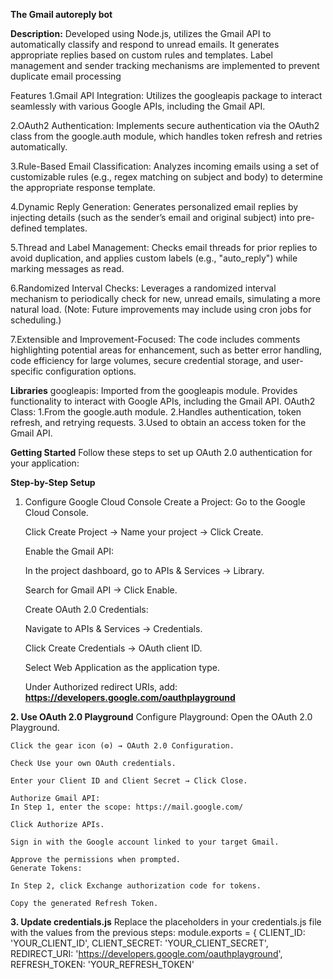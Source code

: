 **The Gmail autoreply bot**

**Description:**
Developed using Node.js, utilizes the Gmail API to automatically classify and respond to unread 
emails. It generates appropriate replies based on custom rules and templates. Label management 
and sender tracking mechanisms are implemented to prevent duplicate email processing

Features
1.Gmail API Integration: Utilizes the googleapis package to interact seamlessly with various Google APIs, including the Gmail API.

2.OAuth2 Authentication: Implements secure authentication via the OAuth2 class from the google.auth module, which handles token refresh and retries automatically.

3.Rule-Based Email Classification: Analyzes incoming emails using a set of customizable rules (e.g., regex matching on subject and body) to determine the appropriate response template.

4.Dynamic Reply Generation: Generates personalized email replies by injecting details (such as the sender’s email and original subject) into pre-defined templates.

5.Thread and Label Management: Checks email threads for prior replies to avoid duplication, and applies custom labels (e.g., "auto_reply") while marking messages as read.

6.Randomized Interval Checks: Leverages a randomized interval mechanism to periodically check for new, unread emails, simulating a more natural load. (Note: Future improvements may include using cron jobs for scheduling.)

7.Extensible and Improvement-Focused: The code includes comments highlighting potential areas for enhancement, such as better error handling, code efficiency for large volumes, secure credential storage, and user-specific configuration options.

**Libraries**
googleapis:
Imported from the googleapis module. Provides functionality to interact with Google APIs, including the Gmail API.
OAuth2 Class:
  1.From the google.auth module.
  2.Handles authentication, token refresh, and retrying requests.
  3.Used to obtain an access token for the Gmail API.

**Getting Started**
Follow these steps to set up OAuth 2.0 authentication for your application:

**Step-by-Step Setup**
1. Configure Google Cloud Console
    Create a Project:
    Go to the Google Cloud Console.

    Click Create Project → Name your project → Click Create.

    Enable the Gmail API:

    In the project dashboard, go to APIs & Services → Library.

    Search for Gmail API → Click Enable.

    Create OAuth 2.0 Credentials:

    Navigate to APIs & Services → Credentials.

    Click Create Credentials → OAuth client ID.

    Select Web Application as the application type.

    Under Authorized redirect URIs, add: **https://developers.google.com/oauthplayground**

**2. Use OAuth 2.0 Playground**
  Configure Playground:
    Open the OAuth 2.0 Playground.
  
    Click the gear icon (⚙️) → OAuth 2.0 Configuration.
  
    Check Use your own OAuth credentials.
    
    Enter your Client ID and Client Secret → Click Close.
    
    Authorize Gmail API:
    In Step 1, enter the scope: https://mail.google.com/
    
    Click Authorize APIs.
    
    Sign in with the Google account linked to your target Gmail.
    
    Approve the permissions when prompted.
    Generate Tokens:
    
    In Step 2, click Exchange authorization code for tokens.
    
    Copy the generated Refresh Token.

**3. Update credentials.js**
Replace the placeholders in your credentials.js file with the values from the previous steps:
module.exports = {
  CLIENT_ID: 'YOUR_CLIENT_ID',
  CLIENT_SECRET: 'YOUR_CLIENT_SECRET',
  REDIRECT_URI: 'https://developers.google.com/oauthplayground',
  REFRESH_TOKEN: 'YOUR_REFRESH_TOKEN'
